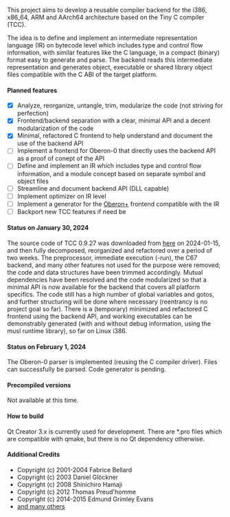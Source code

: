 This project aims to develop a reusable compiler backend for the i386, x86_64, ARM and AArch64 architecture based on the Tiny C compiler (TCC).

The idea is to define and implement an intermediate representation language (IR) on bytecode level which includes type and control flow information, with similar features like the C language, in a compact (binary) format easy to generate and parse. The backend reads this intermediate representation and generates object, executable or shared library object files compatible with the C ABI of the target platform.

#### Planned features

- [x] Analyze, reorganize, untangle, trim, modularize the code (not striving for perfection)
- [x] Frontend/backend separation with a clear, minimal API and a decent modularization of the code
- [x] Minimal, refactored C frontend to help understand and document the use of the backend API
- [ ] Implement a frontend for Oberon-0 that directly uses the backend API as a proof of conept of the API
- [ ] Define and implement an IR which includes type and control flow information, and a module concept based on separate symbol and object files
- [ ] Streamline and document backend API (DLL capable)
- [ ] Implement optimizer on IR level
- [ ] Implement a generator for the [Oberon+](https://github.com/rochus-keller/Oberon) frontend compatible with the IR
- [ ] Backport new TCC features if need be

#### Status on January 30, 2024

The source code of TCC 0.9.27 was downloaded from [here](http://download.savannah.gnu.org/releases/tinycc/tcc-0.9.27.tar.bz2) on 2024-01-15, and then fully decomposed, reorganized and refactored over a period of two weeks. The preprocessor, immediate execution (-run), the C67 backend, and many other features not used for the purpose were removed; the code and data structures have been trimmed accordingly. Mutual dependencies have been resolved and the code modularized so that a minimal API is now available for the backend that covers all platform specifics. The code still has a high number of global variables and gotos, and further structuring will be done where necessary (reentrancy is no project goal so far). There is a (temporary) minimized and refactored C frontend using the backend API, and working executables can be demonstrably generated (with and without debug information, using the musl runtime library), so far on Linux i386.

#### Status on February 1, 2024

The Oberon-0 parser is implemented (reusing the C compiler driver). Files can successfully be parsed. Code generator is pending.

#### Precompiled versions

Not available at this time.

#### How to build

Qt Creator 3.x is currently used for development. There are *.pro files which are compatible with qmake, but there is no Qt dependency otherwise.

#### Additional Credits

- Copyright (c) 2001-2004 Fabrice Bellard
- Copyright (c) 2003 Daniel Glöckner
- Copyright (c) 2008 Shinichiro Hamaji 
- Copyright (c) 2012 Thomas Preud'homme
- Copyright (c) 2014-2015 Edmund Grimley Evans
- [and many others](https://lists.nongnu.org/archive/html/tinycc-devel/2017-12/msg00015.html)



